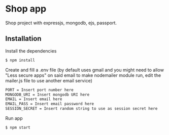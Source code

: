 # Shop app

Shop project with expressjs, mongodb, ejs, passport.

## Installation

Install the dependencies

```sh
$ npm install
```
Create and fill a .env file (by default uses gmail and you might need to allow "Less secure apps" on said email to make nodemailer module run, edit the mailer.js file to use another email service)
```sh
PORT = Insert port number here
MONGODB_URI = Insert mongodb URI here
EMAIL = Insert email here
EMAIL_PASS = Insert email password here
SESSION_SECRET = Insert random string to use as session secret here
```
Run app

```sh
$ npm start
```